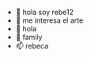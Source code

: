 - 👋 hola soy rebe12
- 👀 me interesa el arte
- 🌱 hola
- 💞️ family
- 📫 rebeca

<!---
Rebe12/Rebe12 is a ✨ special ✨ repository because its `README.md` (this file) appears on your GitHub profile.
You can click the Preview link to take a look at your changes.
--->
